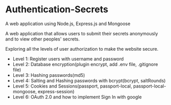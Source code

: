 # Authentication-Secrets
<p> A web application using Node.js, Express.js and Mongoose </p>

<p>A web application that allows users to submit their secrets anonymously and to view other peoples' secrets.</p>

<p>Exploring all the levels of user authorization to make the website secure.</p>

<ul>
<li>Level 1: Register users with username and password</li>
<li>Level 2: Database encryption(plugin encrypt, add .env file, .gitignore file)</li>
<li>Level 3: Hashing passwords(md5)</li>
<li>Level 4: Salting and Hashing passwords with bcrypt(bcrypt, saltRounds)</li>
<li>Level 5: Cookies and Sessions(passport, passport-local, passport-local-mongoose, express-session)</li>
<li>Level 6: OAuth 2.0 and how to implement Sign In with google</li>  
</ul>
